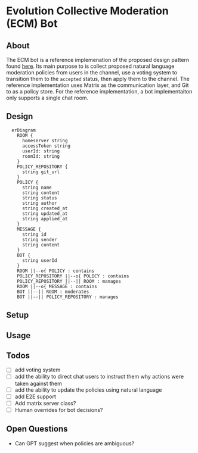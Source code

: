 # Evolution Collective Moderation (ECM) Bot

## About
The ECM bot is a reference implemenation of the proposed design pattern found [here](https://github.com/bgrayburn/Evolutionary-Collective-Moderation-Design-Pattern/blob/main/DesignPattern.md). Its main purpose to is collect proposed natural language moderation policies from users in the channel, use a voting system to transition them to the `accepted` status, then apply them to the channel. The reference implementation uses Matrix as the communication layer, and Git to as a policy store.
For the reference implementation, a bot implementaiton only supports a single chat room.

## Design
```mermaid
  erDiagram
    ROOM {
      homeserver string
      accessToken string
      userId: string
      roomId: string
    }
    POLICY_REPOSITORY {
      string git_url
    }
    POLICY {
      string name
      string content
      string status
      string author
      string created_at
      string updated_at
      string applied_at
    }
    MESSAGE {
      string id
      string sender
      string content
    }
    BOT {
      string userId
    }
    ROOM ||--o{ POLICY : contains
    POLICY_REPOSITORY ||--o{ POLICY : contains
    POLICY_REPOSITORY ||--|| ROOM : manages
    ROOM ||--o{ MESSAGE : contains
    BOT ||--|| ROOM : moderates
    BOT ||--|| POLICY_REPOSITORY : manages
```

## Setup

## Usage

## Todos
- [ ] add voting system
- [ ] add the ability to direct chat users to instruct them why actions were taken against them
- [ ] add the ability to update the policies using natural language
- [ ] add E2E support
- [ ] Add matrix server class?
- [ ] Human overrides for bot decisions?

## Open Questions
- Can GPT suggest when policies are ambiguous?
